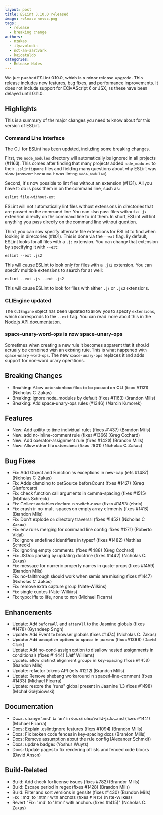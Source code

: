 ```yaml
---
layout: post
title: ESLint 0.10.0 released
image: release-notes.png
tags:
  - release
  - breaking change
authors:
  - nzakas
  - ilyavolodin
  - not-an-aardvark
  - kaicataldo
categories:
  - Release Notes
---
```


We just pushed ESLint 0.10.0, which is a minor release upgrade. This release includes new features, bug fixes, and performance improvements. It does not include support for ECMAScript 6 or JSX, as these have been delayed until 0.11.0.

## Highlights

This is a summary of the major changes you need to know about for this version of ESLint.

### Command Line Interface

The CLI for ESLint has been updated, including some breaking changes.

First, the `node_modules` directory will automatically be ignored in all projects (#1163). This comes after finding that many projects added `node_modules` to their `.eslintignore` files and fielding many questions about why ESLint was slow (answer: because it was linting `node_modules`).

Second, it's now possible to lint files without an extension (#1131). All you have to do is pass them in on the command line, such as:

```
eslint file-without-ext
```

ESLint will not automatically lint files without extensions in directories that are passed on the command line. You can also pass files without a `.js` extension directly on the command line to lint them. In short, ESLint will lint anything you pass directly on the command line without question.

Third, you can now specify alternate file extensions for ESLint to find when looking in directories (#801). This is done via the `--ext` flag. By default, ESLint looks for all files with a `.js` extension. You can change that extension by specifying it with `--ext`:

```
eslint --ext .js2
```

This will cause ESLint to look only for files with a `.js2` extension. You can specify multiple extensions to search for as well:

```
eslint --ext .js --ext .js2
```

This will cause ESLint to look for files with either `.js` or `.js2` extensions.

### CLIEngine updated

The `CLIEngine` object has been updated to allow you to specify `extensions`, which corresponds to the `--ext` flag. You can read more about this in the [Node.js API documentation](https://eslint.org/docs/developer-guide/nodejs-api).

### space-unary-word-ops is now space-unary-ops

Sometimes when creating a new rule it becomes apparent that it should actually be combined with an existing rule. This is what happened with `space-unary-word-ops`. The new `space-unary-ops` replaces it and adds support for non-word unary operations.

## Breaking Changes

* Breaking: Allow extensionless files to be passed on CLI (fixes #1131) (Nicholas C. Zakas)
* Breaking: ignore node_modules by default (fixes #1163) (Brandon Mills)
* Breaking: Add space-unary-ops rules (#1346) (Marcin Kumorek)

## Features

* New: Add ability to time individual rules (fixes #1437) (Brandon Mills)
* New: add no-inline-comment rule (fixes #1366) (Greg Cochard)
* New: Add operator-assignment rule (fixes #1420) (Brandon Mills)
* New: Allow other file extensions (fixes #801) (Nicholas C. Zakas)

## Bug Fixes

* Fix: Add Object and Function as exceptions in new-cap (refs #1487) (Nicholas C. Zakas)
* Fix: Adds clamping to getSource beforeCount (fixes #1427) (Greg Gianforcaro)
* Fix: check function call arguments in comma-spacing (fixes #1515) (Mathias Schreck)
* Fix: Collect variables declare in switch-case.(fixes #1453) (chris)
* Fix: crash in no-multi-spaces on empty array elements (fixes #1418) (Brandon Mills)
* Fix: Don't explode on directory traversal (fixes #1452) (Nicholas C. Zakas)
* Fix: env rules merging for command line config (fixes #1271) (Roberto Vidal)
* Fix: ignore undefined identifiers in typeof (fixes #1482) (Mathias Schreck)
* Fix: Ignoring empty comments. (fixes #1488) (Greg Cochard)
* Fix: JSDoc parsing by updating doctrine (fixes #1442) (Nicholas C. Zakas)
* Fix: message for numeric property names in quote-props (fixes #1459) (Brandon Mills)
* Fix: no-fallthrough should work when semis are missing (fixes #1447) (Nicholas C. Zakas)
* Fix: remove extra capture group (Nate-Wilkins)
* Fix: single quotes (Nate-Wilkins)
* Fix: typo: iffe to iife, none to non (Michael Ficarra)

## Enhancements

* Update: Add `beforeAll` and `afterAll` to the Jasmine globals (fixes #1478) (Gyandeep Singh)
* Update: Add Event to browser globals (fixes #1474) (Nicholas C. Zakas)
* Update: Add exception options to space-in-parens (fixes #1368) (David Clark)
* Update: Add no-cond-assign option to disallow nested assignments in conditionals (fixes #1444) (Jeff Williams)
* Update: allow distinct alignment groups in key-spacing (fixes #1439) (Brandon Mills)
* Update: refactor tokens API (refs #1212) (Brandon Mills)
* Update: Remove shebang workaround in spaced-line-comment (fixes #1433) (Michael Ficarra)
* Update: restore the "runs" global present in Jasmine 1.3 (fixes #1498) (Michał Gołębiowski)

## Documentation

* Docs: change 'and' to 'an' in docs/rules/valid-jsdoc.md (fixes #1441) (Michael Ficarra)
* Docs: Explain .eslintignore features (fixes #1094) (Brandon Mills)
* Docs: Fix broken code fences in key-spacing docs (Brandon Mills)
* Docs: Remove assumption about the rule config (Alexander Schmidt)
* Docs: update badges (Yoshua Wuyts)
* Docs: Update pages to fix rendering of lists and fenced code blocks (David Anson)

## Build-Related

* Build: Add check for license issues (fixes #782) (Brandon Mills)
* Build: Escape period in regex (fixes #1428) (Brandon Mills)
* Build: Filter and sort versions in gensite (fixes #1430) (Brandon Mills)
* Fix: '.md' to '.html' with anchors (fixes #1415) (Nate-Wilkins)
* Revert "Fix: '.md' to '.html' with anchors (fixes #1415)" (Nicholas C. Zakas)
